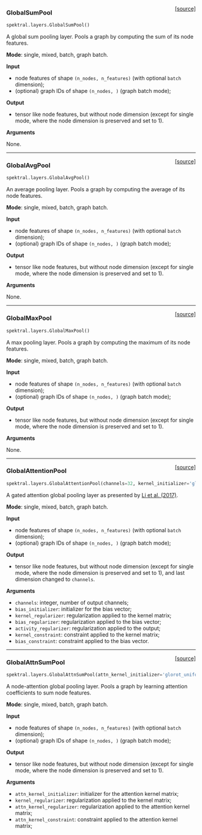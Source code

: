 <span style="float:right;">[[source]](https://github.com/danielegrattarola/spektral/blob/master/spektral/layers/pooling.py#L12)</span>
### GlobalSumPool

```python
spektral.layers.GlobalSumPool()
```


A global sum pooling layer. Pools a graph by computing the sum of its node
features.

**Mode**: single, mixed, batch, graph batch.

**Input**

- node features of shape `(n_nodes, n_features)` (with optional `batch`
dimension);
- (optional) graph IDs of shape `(n_nodes, )` (graph batch mode);

**Output**

- tensor like node features, but without node dimension (except for single
mode, where the node dimension is preserved and set to 1).

**Arguments**

None.


----

<span style="float:right;">[[source]](https://github.com/danielegrattarola/spektral/blob/master/spektral/layers/pooling.py#L75)</span>
### GlobalAvgPool

```python
spektral.layers.GlobalAvgPool()
```


An average pooling layer. Pools a graph by computing the average of its node
features.

**Mode**: single, mixed, batch, graph batch.

**Input**

- node features of shape `(n_nodes, n_features)` (with optional `batch`
dimension);
- (optional) graph IDs of shape `(n_nodes, )` (graph batch mode);

**Output**

- tensor like node features, but without node dimension (except for single
mode, where the node dimension is preserved and set to 1).

**Arguments**

None.

----

<span style="float:right;">[[source]](https://github.com/danielegrattarola/spektral/blob/master/spektral/layers/pooling.py#L137)</span>
### GlobalMaxPool

```python
spektral.layers.GlobalMaxPool()
```


A max pooling layer. Pools a graph by computing the maximum of its node
features.

**Mode**: single, mixed, batch, graph batch.

**Input**

- node features of shape `(n_nodes, n_features)` (with optional `batch`
dimension);
- (optional) graph IDs of shape `(n_nodes, )` (graph batch mode);

**Output**

- tensor like node features, but without node dimension (except for single
mode, where the node dimension is preserved and set to 1).

**Arguments**

None.

----

<span style="float:right;">[[source]](https://github.com/danielegrattarola/spektral/blob/master/spektral/layers/pooling.py#L199)</span>
### GlobalAttentionPool

```python
spektral.layers.GlobalAttentionPool(channels=32, kernel_initializer='glorot_uniform', bias_initializer='zeros', kernel_regularizer=None, bias_regularizer=None, activity_regularizer=None, kernel_constraint=None, bias_constraint=None)
```


A gated attention global pooling layer as presented by
[Li et al. (2017)](https://arxiv.org/abs/1511.05493).

**Mode**: single, mixed, batch, graph batch.

**Input**

- node features of shape `(n_nodes, n_features)` (with optional `batch`
dimension);
- (optional) graph IDs of shape `(n_nodes, )` (graph batch mode);

**Output**

- tensor like node features, but without node dimension (except for single
mode, where the node dimension is preserved and set to 1), and last
dimension changed to `channels`.

**Arguments**

- `channels`: integer, number of output channels;
- `bias_initializer`: initializer for the bias vector;
- `kernel_regularizer`: regularization applied to the kernel matrix;
- `bias_regularizer`: regularization applied to the bias vector;
- `activity_regularizer`: regularization applied to the output;
- `kernel_constraint`: constraint applied to the kernel matrix;
- `bias_constraint`: constraint applied to the bias vector.

----

<span style="float:right;">[[source]](https://github.com/danielegrattarola/spektral/blob/master/spektral/layers/pooling.py#L316)</span>
### GlobalAttnSumPool

```python
spektral.layers.GlobalAttnSumPool(attn_kernel_initializer='glorot_uniform', kernel_regularizer=None, attn_kernel_regularizer=None, attn_kernel_constraint=None)
```


A node-attention global pooling layer. Pools a graph by learning attention
coefficients to sum node features.

**Mode**: single, mixed, batch, graph batch.

**Input**

- node features of shape `(n_nodes, n_features)` (with optional `batch`
dimension);
- (optional) graph IDs of shape `(n_nodes, )` (graph batch mode);

**Output**

- tensor like node features, but without node dimension (except for single
mode, where the node dimension is preserved and set to 1).

**Arguments**

- `attn_kernel_initializer`: initializer for the attention kernel matrix;
- `kernel_regularizer`: regularization applied to the kernel matrix;  
- `attn_kernel_regularizer`: regularization applied to the attention kernel 
matrix;
- `attn_kernel_constraint`: constraint applied to the attention kernel
matrix;
